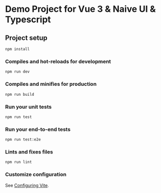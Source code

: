 # Demo Project for Vue 3 & Naive UI & Typescript

## Project setup
```
npm install
```

### Compiles and hot-reloads for development
```
npm run dev
```

### Compiles and minifies for production
```
npm run build
```

### Run your unit tests
```
npm run test
```

### Run your end-to-end tests
```
npm run test:e2e
```

### Lints and fixes files
```
npm run lint
```

### Customize configuration
See [Configuring Vite](https://vitejs.dev/config/).
